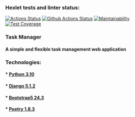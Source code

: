 ### Hexlet tests and linter status:
[![Actions Status](https://github.com/DLineX/python-project-52/actions/workflows/hexlet-check.yml/badge.svg)](https://github.com/DLineX/python-project-52/actions)
[![Github Actions Status](https://github.com/DLineX/python-project-83/workflows/Github%20Actions/badge.svg)](https://github.com/DLineX/python-project-83/pyci.yml)
[![Maintainability](https://api.codeclimate.com/v1/badges/9dd930753f9b2b54ea1e/maintainability)](https://codeclimate.com/github/DLineX/python-project-52/maintainability)
[![Test Coverage](https://api.codeclimate.com/v1/badges/9dd930753f9b2b54ea1e/test_coverage)](https://codeclimate.com/github/DLineX/python-project-52/test_coverage)
### Task Manager
#### A simple and flexible task management web application
### Technologies:
#### * [Python 3.10](https://www.python.org/doc/)
#### * [Django 5.1.2](https://docs.djangoproject.com/en/5.1/)
#### * [Bootstrap5 24.3](https://getbootstrap.com/docs/5.3/getting-started/introduction/)
#### * [Poetry 1.8.3](https://python-poetry.org/docs/)
